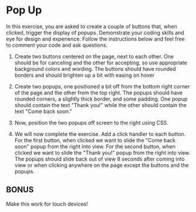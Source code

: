 # Pop Up

In this exercise, you are asked to create a couple of buttons that, when clicked, trigger the display of popups. Demonstrate your coding skills and eye for design and experience. Follow the instructions below and feel free to comment your code and ask questions.

1. Create two buttons centered on the page, next to each other. One should be for canceling and the other for accepting, so use appropriate background colors and wording. The buttons should have rounded borders and should brighten up a bit with easing on hover

1. Create two popups, one positioned a bit off from the bottom right corner of the page and the other from the top right. The popups should have rounded corners, a slightly thick border, and some padding. One popup should contain the text "Thank you!" while the other should contain the text "Come back soon."

1. Now, position the two popups off screen to the right using CSS.

1. We will now complete the exercise. Add a click handler to each button. For the first button, when clicked we want to slide the "Come back soon" popup from the right into view. For the second button, when clicked we want to slide the "Thank you!" popup from the right into view. The popups should slide back out of view 8 seconds after coming into view or when clicking anywhere on the page except the buttons and the popups.

## BONUS
Make this work for touch devices!